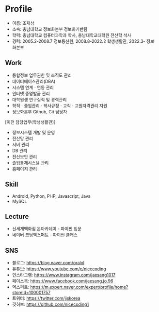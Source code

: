 # Profile

- 이름: 조재상
- 소속: 충남대학교 정보화본부 정보화기반팀
- 학력: 충남대학교 컴퓨터과학과 학사, 충남대학교대학원 전산학 석사
- 경력: 2005.2-2008.7 정보통신원, 2008.8-2022.2 학생생활관, 2022.3- 정보화본부

## Work
- 통합정보 업무권한 및 조직도 관리
- 데이터베이스관리(DBA)
- 시스템 연계ㆍ연동 관리
- 인터넷 증명발급 관리
- 대학원생 연구실적 및 경력관리
- 학적ㆍ졸업관리ㆍ학사규정ㆍ교직ㆍ교원자격관리 지원
- 정보화본부 Github, Git 담당자

[이전 담당업무(학생생활관)]
- 정보시스템 개발 및 운영
- 전산망 관리
- 서버 관리
- DB 관리
- 전산보안 관리
- 출입통제시스템 관리
- 홈페이지 관리

## Skill
- Android, Python, PHP, Javascript, Java
- MySQL

## Lecture
- 신세계백화점 온아카데미 - 파이썬 입문
- 네이버 코딩엑스퍼트 - 파이썬 클래스

## SNS
- 블로그: https://blog.naver.com/oralol
- 유튜브: https://www.youtube.com/c/nicecoding
- 인스타그램: https://www.instagram.com/jaesang1017
- 페이스북: https://www.facebook.com/jaesang.jo.96
- 엑스퍼트: https://m.expert.naver.com/expert/profile/home?storeId=100001757
- 트위터: https://twitter.com/jjskorea
- 깃허브: https://github.com/nicecoding1
